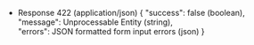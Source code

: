 + Response 422 (application/json)
    {
        "success": false (boolean),
        "message": Unprocessable Entity (string),   
        "errors": JSON formatted form input errors  (json)
    }